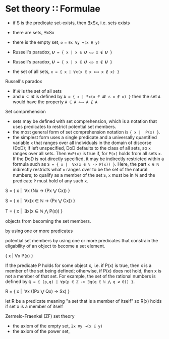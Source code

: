 # Set theory ∷ Formulae

- if S is the predicate set-exists, then ∃xSx, i.e. sets exists
- there are sets, ∃xSx
- there is the empty set, `∅` = `∃x ∀y ¬(x ∈ y)`

- Russell's paradox, `𝑼 = { x | x ∈ 𝑼 ⟺ x ∉ 𝑼 }`
- Russell's paradox, `𝑼 = { x | x ∈ 𝑼 ⟺ x ∉ 𝑼 }`
- the set of all sets, `x = { x | ∀x(x ∈ x ⟺ x ∉ x) }`

Russell's paradox
- if `𝓡` is the set of all sets
- and `A ⊆ 𝓡` is defined by `A = { x | ∃x(x ∈ 𝓡 ⋀ x ∉ x) }` 
  then the set `A` would have the property `A ∈ A ⟺ A ∉ A`

Set comprehension
- sets may be defined with set comprehension, which is a notation that uses predicates to restrict potential set members.
- the most general form of set comprehension notation is `{ x |  P(x) }`.
- the simplest form uses a single predicate and a universally quantified variable `x` that ranges over all individuals in the domain of discorse (DoD); if left unspecified, DoD defaults to the class of all sets, so `x` ranges over all sets. Then `∀xP(x)` is true if, for `P(x)` holds from all sets `x`. If the DoD is not directly specified, it may be indirectly restricted within a formula such as `S = { x |  ∀x(x ∈ ℕ -> P(x)) }`. Here, the part `x ∈ ℕ` indirectly restricts what `x` ranges over to be the set of the natural numbers; to qualify as a member of the set `S`, `x` must be in ℕ and the predicate `P` must hold of any such `x`.

S = { x |  ∀x (Nx -> (Px ⋁ Cx)) }



S = { x |  ∀x(x ∈ ℕ -> (Px ⋁ Cx)) }

T = { x |  ∃x(x ∈ ℕ ⋀ P(x)) }


objects from becoming the set members.

by using one or more predicates

potential set members by using one or more predicates that constrain the eligability of an object to become a set element.

{ x | ∀x P(x) }

If the predicate P holds for some object x, i.e. if P(x) is true, then x is a member of the set being defined; otherwise, if P(x) does not hold, then x is not a member of that set. For example, the set of the rational numbers is defined by `ℚ = { (p,q) | ∀p(p ∈ ℤ -> ∃q(q ∈ ℕ ⋀ q ≠ 0)) }`.


R = { x |  ∀x ((Px ⋁ Qx) -> Sx) }


let R be a predicate meaning "a set that is a member of itself"
so R(x) holds if set x is a member of itself


Zermelo-Fraenkel (ZF) set theory
- the axiom of the empty set, `∃x ∀y ¬(x ∈ y)`
- the axiom of the power set, 

